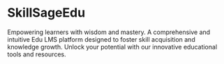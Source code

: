 # SkillSageEdu
 Empowering learners with wisdom and mastery. A comprehensive and intuitive Edu LMS platform designed to foster skill acquisition and knowledge growth. Unlock your potential with our innovative educational tools and resources.
